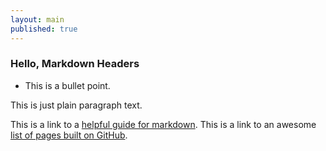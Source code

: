 ```yaml
---
layout: main
published: true
---
```


### Hello, Markdown Headers

* This is a bullet point.

This is just plain paragraph text.

This is a link to a [helpful guide for markdown](https://guides.github.com/features/mastering-markdown/). This is a link to an awesome [list of pages built on GitHub](http://gsa.github.io/Open-Data-Collaboration-Sandbox/website_examples/).
